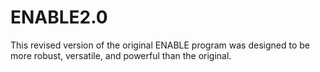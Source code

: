 # ENABLE2.0

This revised version of the original ENABLE program was designed to be more robust, versatile, and powerful than the original.
